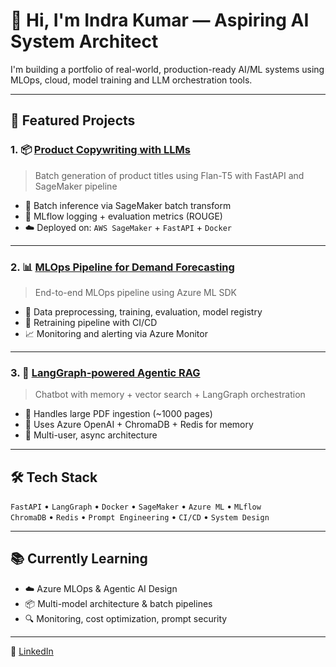 # 👋 Hi, I'm Indra Kumar — Aspiring AI System Architect

I'm building a portfolio of real-world, production-ready AI/ML systems using MLOps, cloud, model training and LLM orchestration tools.

---

## 🚀 Featured Projects

### 1. 📦 [Product Copywriting with LLMs](https://github.com/your-username/product-copywriter-llm)
> Batch generation of product titles using Flan-T5 with FastAPI and SageMaker pipeline
- 🔁 Batch inference via SageMaker batch transform
- 🧪 MLflow logging + evaluation metrics (ROUGE)
- ☁️ Deployed on: `AWS SageMaker` + `FastAPI` + `Docker`

---

### 2. 📊 [MLOps Pipeline for Demand Forecasting](https://github.com/your-username/demand-forecasting-pipeline)
> End-to-end MLOps pipeline using Azure ML SDK
- 🧹 Data preprocessing, training, evaluation, model registry
- 🔁 Retraining pipeline with CI/CD
- 📈 Monitoring and alerting via Azure Monitor

---

### 3. 🤖 [LangGraph-powered Agentic RAG](https://github.com/indrakumar94/rag-langgraph-agenticai)
> Chatbot with memory + vector search + LangGraph orchestration
- 📄 Handles large PDF ingestion (~1000 pages)
- 🧠 Uses Azure OpenAI + ChromaDB + Redis for memory
- 🔁 Multi-user, async architecture

---

## 🛠 Tech Stack

`FastAPI` • `LangGraph` • `Docker` • `SageMaker` • `Azure ML` • `MLflow`  
`ChromaDB` • `Redis` • `Prompt Engineering` • `CI/CD` • `System Design`

---

## 📚 Currently Learning

- ☁️ Azure MLOps & Agentic AI Design
- 📦 Multi-model architecture & batch pipelines
- 🔍 Monitoring, cost optimization, prompt security

---

🔗 [LinkedIn](https://www.linkedin.com/in/indra-kumar/) 
